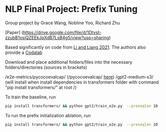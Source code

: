 # NLP Final Project: Prefix Tuning

Group project by Grace Wang, Nobline Yoo, Richard Zhu

[Paper] (https://drive.google.com/file/d/1Dtvst-zzubB1xsiQZEEkJpXdB7LsB4g5/view?usp=sharing)

Based significantly on code from [Li and Liang 2021](https://aclanthology.org/2021.acl-long.353.pdf). The authors also provide a [Codalab](https://worksheets.codalab.org/worksheets/0x16e0c8e7ab1f4b22aaccddc8b586541f)

Download and place additional folders/files into the necessary folders/directories (sources in brackets)

/e2e-metrics/pycocoevalcap/ (/pycocoevalcap/ [here](https://worksheets.codalab.org/bundles/0xaec7a306d076440fbc5f65d6b0ec2c19))
/gpt2-medium-s3/ (will install when install dependencies in transformers folder with command "pip install transformers/" at root /)

To train the baseline, run

```bash
pip install transformers/ && python gpt2/train_e2e.py  --preseqlen 10 --learning_rate 0.00005 --seed 22 --epoch 10 --notes earlystop > stdout_baseline_rgn.txt
```

To run the prefix initialization ablation, run

```bash
pip install transformers/ && python gpt2/train_e2e.py  --preseqlen 10 --learning_rate 0.00005 --init_random table2text --seed 22 --epoch 10 --notes earlystop > stdout_baseline_rgn.txt
```
